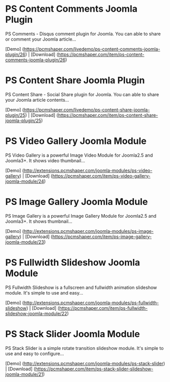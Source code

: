 # PS Content Comments Joomla Plugin

PS Comments - Disqus comment plugin for Joomla. You can able to share or comment your Joomla article...

[Demo] (https://pcmshaper.com/livedemo/ps-content-comments-joomla-plugin/26)
 | [Download] (https://pcmshaper.com/item/ps-content-comments-joomla-plugin/26)
 
# PS Content Share Joomla Plugin

PS Content Share - Social Share plugin for Joomla. You can able to share your Joomla article contents...

[Demo] (https://pcmshaper.com/livedemo/ps-content-share-joomla-plugin/25)
 | [Download] (https://pcmshaper.com/item/ps-content-share-joomla-plugin/25)

# PS Video Gallery Joomla Module

PS Video Gallery is a powerful Image Video Module for Joomla2.5 and Joomla3+. It shows video thumbnail...

[Demo] (http://extensions.pcmshaper.com/joomla-modules/ps-video-gallery)
 | [Download] (https://pcmshaper.com/item/ps-video-gallery-joomla-module/24)
 
# PS Image Gallery Joomla Module

PS Image Gallery is a powerful Image Gallery Module for Joomla2.5 and Joomla3+. It shows thumbnail...

[Demo] (http://extensions.pcmshaper.com/joomla-modules/ps-image-gallery)
 | [Download] (https://pcmshaper.com/item/ps-image-gallery-joomla-module/23)
  
# PS Fullwidth Slideshow Joomla Module

PS Fullwidth Slideshow is a fullscreen and fullwidth animation slideshow module. It's simple to use and easy...

[Demo] (http://extensions.pcmshaper.com/joomla-modules/ps-fullwidth-slideshow)
 | [Download] (https://pcmshaper.com/item/ps-fullwidth-slideshow-joomla-module/22)
   
# PS Stack Slider Joomla Module

PS Stack Slider is a simple rotate transition slideshow module. It's simple to use and easy to configure...

[Demo] (http://extensions.pcmshaper.com/joomla-modules/ps-stack-slider)
 | [Download] (https://pcmshaper.com/item/ps-stack-slider-slideshow-joomla-module/21)
